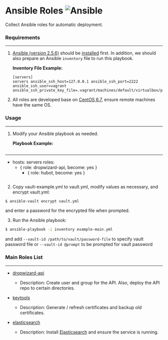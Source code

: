 # Ansible Roles ![Ansible](https://img.shields.io/badge/Ansible-2.5.6-blue.svg)
Collect Ansible roles for automatic deployment.

### Requirements
----------------
1. [Ansible (version 2.5.6)](https://github.com/ansible/ansible) should be [installed](http://docs.ansible.com/ansible/intro_installation.html) first. In addition, we should also prepare an Ansible `inventory` file to run this playbook.

	**Inventory File Example:**
	```
	[servers]
	servers ansible_ssh_host=127.0.0.1 ansible_ssh_port=2222 ansible_ssh_user=vagrant ansible_ssh_private_key_file=.vagrant/machines/default/virtualbox/private_key
	```

2. All roles are developed base on [CentOS 6.7](http://vault.centos.org/6.7/), ensure remote machines have the same OS.

### Usage
---------
1. Modify your Ansible playbook as needed.

	**Playbook Example:**
	```yaml
  ---
  - hosts: servers
    roles:
      - { role: dropwizard-api, become: yes }
    	- { role: hubot, become: yes }
	```

2. Copy vault-example.yml to vault.yml, modify values as necessary, and encrypt vault.yml:
```bash
$ ansible-vault encrypt vault.yml
```
and enter a password for the encrypted file when prompted.

3. Run the Ansible playbook:
```bash
$ ansible-playbook -i inventory example-main.yml
```
and add `--vault-id /path/to/vault/password-file` to specify vault password file or `--vault-id @prompt` to be prompted for vault password


### Main Roles List
-------------------
* [dropwizard-api](roles/dropwizard-api)

	* Description: Create user and group for the API. Also, deploy the API repo to certain directories.

* [keytools](roles/keytools)

	* Description: Generate / refresh certificates and backup old certificates.

* [elasticsearch](roles/elasticsearch)

	* Description: Install [Elasticsearch](https://www.elastic.co/downloads/elasticsearch) and ensure the service is running.
